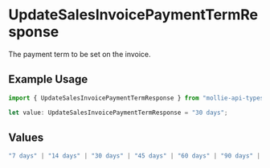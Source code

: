 # UpdateSalesInvoicePaymentTermResponse

The payment term to be set on the invoice.

## Example Usage

```typescript
import { UpdateSalesInvoicePaymentTermResponse } from "mollie-api-typescript/models/operations";

let value: UpdateSalesInvoicePaymentTermResponse = "30 days";
```

## Values

```typescript
"7 days" | "14 days" | "30 days" | "45 days" | "60 days" | "90 days" | "120 days"
```